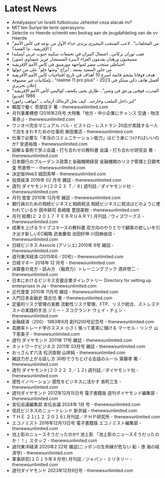 # Latest News
-  Antalyaspor'un İsrailli futbolcusu Jehezkel ceza alacak mı?
-  MİT'ten Suriye'de terör operasyonu
-  Selectie vv Heerde schenkt een bedrag aan de jeugdafdeling van de vv Heerde
-  "من المخلفات".. لاعب المنتخب النيجيري يرتدي حذاء الأول من نوعه في كأس الأمم الإفريقية.. ما القصة؟ (
-  عقب ثوران بركاني.. اشتعال النيران في تجمعات سكنية جنوب غربي آيسلندا
-  مسيحيون ورهبان يقدمون العزاء لأسرة المستشار عزيز عيساوي (صور)
-  احتياطي منتخب مصر لمواجهة موزمبيق في كأس الأمم الإفريقية
-  من جاور السعيد يسعد.. أبراج "وشها حلو" على من حولها
-  هدف فوفانا يقتحم قائمة أسرع 10 أهداف في تاريخ افتتاحيات كأس الأمم الأفريقية
-  بإمكانيات غير مسبوقة.. "realme 11 pro plus" أفضل هاتف ذكي مبتكر في 2023 - إعلان تحريري
-  "المدرب فوقني وزعق في وشي".. طارق يحيى يكشف كواليس كأس الأمم الإفريقية 1986 (فيديو)
-  كنز داخل الملعب وخارجه.. كيف يحل الزمالك أزماته بـ "مواهب زامورا"
-  韓国で働く 笹部佳子 著 - thenewsunlimited.com
-  月刊事業構想 (2016年2月号 大特集「地方・中小企業にチャンス 交通・物流革命」) - thenewsunlimited.com
-  ワンオペ完全マニュアル バル・ビストロ・レストラン 20店が実践する一人で店をまわすための仕事術 柴田書店 - thenewsunlimited.com
-  仕事で必要な「本当のコミュニケーション能力」はどう身につければいいのか? 安達裕哉 - thenewsunlimited.com
-  図解＆事例で学ぶ会議・打ち合わせの教科書 会議・打ち合わせ研究会 著 - thenewsunlimited.com
-  日本銀行のプルーデンス政策と金融機関経営 金融機関のリスク管理と日銀考査 熊倉修一 - thenewsunlimited.com
-  決定版Web3 城田真琴 - thenewsunlimited.com
-  投資経済 2016年 02 月号 雑誌 - thenewsunlimited.com
-  週刊 ダイヤモンド(２０２３ ７／８) 週刊誌／ダイヤモンド社 - thenewsunlimited.com
-  月刊 食堂 2010年 12月号 雑誌 - thenewsunlimited.com
-  銀行員のための相続ビジネスと相続税法 相続ビジネスに税法はどのように使われているか 田中耕司 長嶋隆 豊田美樹 - thenewsunlimited.com
-  月刊 総務(２ ２０１７ ＦＥＢＲＵＡＲＹ) 月刊誌／ウィズワークス - thenewsunlimited.com
-  成果を上げるライブコマースの教科書 双方向のやりとりで顧客の欲しいを引き出す新しいEC戦略 武者慶佑 池田好伸 川田麻由佳 - thenewsunlimited.com
-  日経ビジネス Associe (アソシエ) 2010年 6号 雑誌 - thenewsunlimited.com
-  週刊東洋経済 (2015年6／20号) - thenewsunlimited.com
-  日経マネー 2018年 12 月号 - thenewsunlimited.com
-  決算書の見方・読み方 〈融資力〉トレーニングブック 酒井啓二 - thenewsunlimited.com
-  日本におけるビジネス支援企業ダイレクトリー Directory for setting up enterprises in Ja - thenewsunlimited.com
-  近代食堂 2010年 11月号 雑誌 - thenewsunlimited.com
-  入門日本金融史 落合功 著 - thenewsunlimited.com
-  定量的リスク管理の実務 流動性リスク管理、FTP、リスク統合、ストレステストの実践的手法 ジミー・スコグランド ウェイ・チェン - thenewsunlimited.com
-  金融経済〈200〉 1983年6月 創刊200号記念号 - thenewsunlimited.com
-  高勝率トレード学のススメ 小さく張って着実に儲ける マーセル・リンク 山下恵美子 - thenewsunlimited.com
-  週刊 ダイヤモンド 2011年 17号 雑誌 - thenewsunlimited.com
-  ネットワークビジネス 2011年 03月号 雑誌 - thenewsunlimited.com
-  おっさんず六法 松沢直樹 山岸純 - thenewsunlimited.com
-  雑談力が上がる話し方 30秒でうちとける会話のルール 齋藤孝 著 - thenewsunlimited.com
-  週刊 ダイヤモンド(２０２２ ３／１２) 週刊誌／ダイヤモンド社 - thenewsunlimited.com
-  感性イノベーション 感性をビジネスに活かす 長町三生 - thenewsunlimited.com
-  週刊ダイヤモンド 2012年12月15日号 電子書籍版 週刊ダイヤモンド編集部 - thenewsunlimited.com
-  宣伝会議編集部 宣伝会議 2024年 1月 号 - thenewsunlimited.com
-  信託ビジネスのニュートレンド 新井誠 - thenewsunlimited.com
-  ＴＨＥ ２１(１２ ２０１６) 月刊誌／ＰＨＰ研究所 - thenewsunlimited.com
-  エコノミスト 2016年12月13日号 電子書籍版 エコノミスト編集部 - thenewsunlimited.com
-  池上彰のニュースそうだったのか!! 池上彰 「池上彰のニュースそうだったのか！！」スタッフ - thenewsunlimited.com
-  週刊東洋経済 2020年2 22号 雑誌(ニッポンの生命線が危ない 船・港 海の経済学) - thenewsunlimited.com
-  軍事研究(２０１９年８月号) 月刊誌／ジャパン・ミリタリー - thenewsunlimited.com
-  週刊ダイヤモンド 2023年12月9日号 - thenewsunlimited.com
